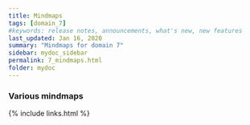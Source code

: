 ```yaml
---
title: Mindmaps
tags: [domain_7]
#keywords: release notes, announcements, what's new, new features
last_updated: Jan 16, 2020
summary: "Mindmaps for domain 7"
sidebar: mydoc_sidebar
permalink: 7_mindmaps.html
folder: mydoc
---
```


### Various mindmaps



{% include links.html %}
